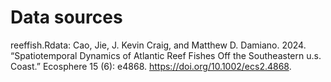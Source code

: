 # Data sources

reeffish.Rdata: Cao, Jie, J. Kevin Craig, and Matthew D. Damiano. 2024. “Spatiotemporal Dynamics of Atlantic Reef Fishes Off the Southeastern u.s. Coast.” Ecosphere 15 (6): e4868. https://doi.org/10.1002/ecs2.4868.
